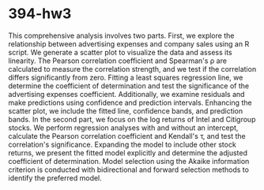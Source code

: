 # 394-hw3
This comprehensive analysis involves two parts. First, we explore the relationship between advertising expenses and company sales using an R script. We generate a scatter plot to visualize the data and assess its linearity. The Pearson correlation coefficient and Spearman's ρ are calculated to measure the correlation strength, and we test if the correlation differs significantly from zero. Fitting a least squares regression line, we determine the coefficient of determination and test the significance of the advertising expenses coefficient. Additionally, we examine residuals and make predictions using confidence and prediction intervals. Enhancing the scatter plot, we include the fitted line, confidence bands, and prediction bands. In the second part, we focus on the log returns of Intel and Citigroup stocks. We perform regression analyses with and without an intercept, calculate the Pearson correlation coefficient and Kendall's τ, and test the correlation's significance. Expanding the model to include other stock returns, we present the fitted model explicitly and determine the adjusted coefficient of determination. Model selection using the Akaike information criterion is conducted with bidirectional and forward selection methods to identify the preferred model.
